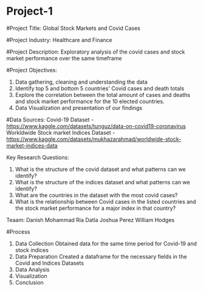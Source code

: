# Project-1

#Project Title: Global Stock Markets and Covid Cases

#Project Industry: Healthcare and Finance

#Project Description: Exploratory analysis of the covid cases and stock market performance over the same timeframe

#Project Objectives:
1. Data gathering, cleaning and understanding the data
2. Identify top 5 and bottom 5 countries' Covid cases and death totals
3. Explore the correlation between the total amount of cases and deaths and stock market performance for the 10 elected countries.
4. Data Visualization and presentation of our findings

#Data Sources:
Covid-19 Dataset - https://www.kaggle.com/datasets/tunguz/data-on-covid19-coronavirus
Workldwide Stock market Indices Dataset - https://www.kaggle.com/datasets/mukhazarahmad/worldwide-stock-market-indices-data

Key Research Questions:
1. What is the structure of the covid dataset and what patterns can we identify?
2. What is the structure of the indices dataset and what patterns can we identify?
3. What are the countries in the dataset with the most covid cases?
3. What is the relationship between Covid cases in the listed countries and the stock market performance for a major index in that country?

Teaam: 
Danish Mohammad
Ria Datla
Joshua Perez
William Hodges

#Process

1. Data Collection
    Obtained data for the same time period for Covid-19 and stock indices
2. Data Preparation
    Created a dataframe for the necessary fields in  the Covid and Indices Datasets
3. Data Analysis
4. Visualization
5. Conclusion